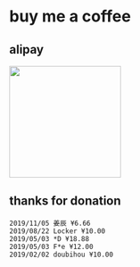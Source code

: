 # buy me a coffee

## alipay
<img width="auto" height="200" src="https://static-1251996892.cos.ap-guangzhou.myqcloud.com/donation/alipay.jpg"/>

## thanks for donation

```
2019/11/05 姜辰 ¥6.66
2019/08/22 Locker ¥10.00
2019/05/03 *D ¥18.88
2019/05/03 F*e ¥12.00
2019/02/02 doubihou ¥10.00
```
